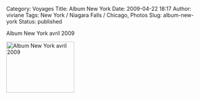 Category: Voyages
Title: Album New York
Date: 2009-04-22 18:17
Author: viviane
Tags: New York / Niagara Falls / Chicago, Photos
Slug: album-new-york
Status: published

<p>Album New York avril 2009</p><a href="http://www.facebook.com/album.php?aid=74054&amp;id=599044541&amp;l=ed8225f7dc" target="_blank"><img class=" " title="Album New York avril 2009" src="http://photos-e.ak.fbcdn.net/hphotos-ak-snc1/hs030.snc1/3201_67588529541_599044541_1667251_530959_a.jpg" alt="Album New York avril 2009" width="180" height="135" /></a>

